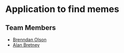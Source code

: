 # Application to find memes
## Team Members
* [Brenndan Olson](https://github.com/bolson10)
* [Alan Bretney](https://github.com/Bretay)
